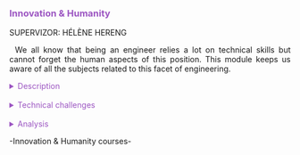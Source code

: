 <h3 style="color: #9c56c2">Innovation & Humanity</h3>

SUPERVIZOR: HÉLÈNE HERENG

<p style="text-indent: 2%; text-align: justify;">
    We all know that being an engineer relies a lot on technical skills but cannot forget the human aspects of this position. This module keeps us aware of all the subjects related to this facet of engineering.
</p>

<details>
    <summary style="color: #9c56c2">Description</summary>
    <p style="text-indent: 2%; margin-left: 2%; text-align: justify;">
        This module gathers six classes that focus on human skills. We had a Team Management class that gave us the perspective of a team manager. We also studied Creativity, Innovation and Social Psychology. In addition, we had the continuation of the Individualized Professional Development course with a mockup job interview. Finally, we cannot forget the Sport part. The variety of the classes makes so that some of the skills learned are directly linked to managing a project as an engineer, but other apply to humans in general and how to live as a citizen in our society. You can find a quick summary of the courses in the table below. The next subsection will focus on the most relevant experiences in more detail.
    </p>
    <table style="border-collapse: collapse; border: 1px #9c56c2 solid; text-align: center; margin-left: 2%;">
    <tr style="border: 1px #9c56c2 solid; background-color: #9c56c2; color: #282c34; font-weight: bold;text-align: center; padding: 10px;">
       <th style="border: 1px #9c56c2 solid;">Class name</th>
       <th style="border: 1px #9c56c2 solid;">Context & Mission</th>
    </tr>
    <tr>
       <td style="border: 1px #9c56c2 solid; font-weight: bold;">Innovation</td>
       <td style="border: 1px #9c56c2 solid;">Series of lectures linked with our innovative project where we will discuss innovation , risk management, social acceptability and other concepts. We will also present our project in a more client-oriented way and adjust our strategy with the concepts we learned.</td>
    </tr>
    <tr>
       <td style="border: 1px #9c56c2 solid; font-weight: bold;">Creativity methods (TRIZ)</td>
       <td style="border: 1px #9c56c2 solid;">Mix of lectures and tutorials about the TRIZ creativity method, with an application to a concrete case by group.</td>
    </tr>
    <tr>
       <td style="border: 1px #9c56c2 solid; font-weight: bold;">Social psychology</td>
       <td style="border: 1px #9c56c2 solid;">Unorthodox classes mixing classical lectures, presentations by students, movie analysis, all of that linking to main social psychology thesis like manipulation, social influence or psychosocial risks at work.</td>
    </tr>
    <tr>
       <td style="border: 1px #9c56c2 solid; font-weight: bold;">Team management</td>
       <td style="border: 1px #9c56c2 solid;">Lectures about the main points of team management: conflict management, performance review, motivation, ...</td>
    </tr>
    <tr>
       <td style="border: 1px #9c56c2 solid; font-weight: bold;">Sports</td>
       <td style="border: 1px #9c56c2 solid;">Three-day internship taking place in the Pyrenees mountains. Practice of high-mountain sports like rock-climbing, mountain bike and hiking.</td>
    </tr>
    <tr>
       <td style="border: 1px #9c56c2 solid; font-weight: bold;">Individual Professional Development</td>
       <td style="border: 1px #9c56c2 solid;">Three interactive classes where different subjects are studied. How to behave in a job interview, what to expect when beginning a career in the industry, salary questions. These were followed by a formal job interview situation with professional HR experts coming to act as interviewers of a fake job.</td>
    </tr>
    </table>
    <br>
    <details style="text-indent: 10%;">
        <summary style="color: #9c56c2">Social psychology, intercultural relationships</summary>
        <p style="text-indent: 10%; margin-left: 10%; text-align: justify;">
            This class was one of the most original one. The professor used a different teaching method. We debated a lot on different subjects, and we learned the core concepts through presentations by the students. We also spent an entire 3-hour class watching the movie Twelve Angry Men, and then analyzing it. It is about a jury of men discussing if they should vote guilty or not guilty during a trial. This movie represents almost all the themes of social psychology like manipulation, social influence or even prejudice.
        </p>
        <p style="text-indent: 10%; margin-left: 10%; text-align: justify;">
            The main work was a presentation on one of the seven themes of social psychology in groups of two. These presentations were the only theoretical material we had during the class, so we had to include all the key elements while also presenting something fun and interesting. I decided to present the subject of Intercultural Relationships with a Kahoot in the end to present some fun facts. You can find the presentation in the following link:
            <a href="https://github.com/ALievre/5ISS_Portfolio/blob/main/public/files/sociability_slides.pdf">Intercultural Relationships Presentation</a>
        </p>
    </details>
    <br>
    <details style="text-indent: 10%;">
        <summary style="color: #9c56c2">Creativity methods (TRIZ)</summary>
        <p style="text-indent: 10%; margin-left: 10%; text-align: justify;">
            This class also used new teaching methods. It was composed of four tutorials, each of them beginning by a small lecture followed by work on the theme of the lecture. We had to choose an object and try to innovate it by following the TRIZ creativity method. With my team partner, we chose to study the chair. You can find our report in the link below:
            <a href="https://github.com/ALievre/5ISS_Portfolio/blob/main/public/files/creativite_report.pdf">Creativity Report</a>
        </p>
    </details>
    <br>
    <details style="text-indent: 10%;">
        <summary style="color: #9c56c2">Polling the students about their sport training course</summary>
        <p style="text-indent: 10%; margin-left: 10%; text-align: justify;">
            Instead of doing the sport internship because of medical issue, I had to write a report about the remarks the general opinions of the participants. I created a poll to ask the students questions about their expectations, their integration to the group, the progress of the internship, their global feelings and the possible improvements. You can find the report in the following link:
            <a href="https://github.com/ALievre/5ISS_Portfolio/blob/main/public/files/appn_report.pdf">APPN Report</a>
        </p>
    </details>
</details>
<br>
<details>
    <summary style="color: #9c56c2">Technical challenges</summary>
     <br>
    <details style="text-indent: 2%;">
        <summary style="color: #9c56c2">Innovation</summary>
        <p style="text-indent: 2%; margin-left: 2%; text-align: justify;">
            The Innovation class started with a few theoretical lectures, talking about the main concepts of innovation, project management and teamwork. The real challenge started after these, when the class started to get really close with our main project. What we had to do was to rethink our project development and strategy taking into accounts the elements we had seen. When tasked with a project, most of us jump directly to a technical solution, without paying much attention to market, user acceptability or ethics constraints. We were encouraged and took time to write reports about specific issues from the class, and in the end, we had to present the takeaways from these with our project. We did a project presentation including the advancement at the beginning of December, risk assessment issues, our time management methods and social acceptability analysis. You can watch the slides of our presentation by clicking the link below:
            <a href="https://github.com/ALievre/5ISS_Portfolio/blob/main/public/files/innovation_slides.pdf">Innovation Presentation</a>
        </p>
    </details>
    <br>
    <details style="text-indent: 2%;">
        <summary style="color: #9c56c2">Creativity methods (TRIZ)</summary>
        <figure style="text-align: center">
            <img src="https://github.com/ALievre/5ISS_Portfolio/blob/main/public/images/creativite_scurve.PNG?raw=true"
                title="Levitating chair"
                height="250">
            <figcaption>Our case-study of the chair</figcaption>
        </figure>
        <p style="text-indent: 2%; margin-left: 2%; text-align: justify;">
            This class consisted in tutorials where we learn the concepts of the TRIZ method, and then we apply them to a study object of our choice. However, since it is a complex method, applying it correctly was not easy. The object I chose to study is the chair. We were asked to select a simple object, because using TRIZ on a complex object is really complicated. First, we conducted spatial and temporal analysis of the object. Then, we applied it to use the TRIZ resolution matrix.
        </p>
        <p style="text-indent: 2%; margin-left: 2%; text-align: justify;">
            Applying the method gave us leads that we could apply to find concrete idea on how to improve the chair. In the end, the solution we proposed was to have a levitating chair, so the chair can be moved on every surface while staying as light as possible.
        </p>
        <figure style="text-align: center">
            <img src="https://github.com/ALievre/5ISS_Portfolio/blob/main/public/images/creativite_principe.PNG?raw=true"
                title="Levitating chair"
                height="250">
            <figcaption>Our solution: a levitating chair</figcaption>
        </figure>
    </details>
    <br>
    <details style="text-indent: 2%;">
        <summary style="color: #9c56c2">Social psychology</summary>
        <p style="text-indent: 2%; margin-left: 2%; text-align: justify;">
            The main challenge of this class was to prepare the presentation about Intercultural Relationships. We had to make the presentation fun, so it took a little time to find original ways of presentation. We settled for a Kahoot to introduce some fun intercultural facts. 
        </p>
    </details>
    <br>
    <details style="text-indent: 2%;">
        <summary style="color: #9c56c2">Team Management</summary>
        <p style="text-indent: 2%; margin-left: 2%; text-align: justify;">
            This class was composed of classical lectures about team management. The evaluation method was a case-study. That was the main challenge of this course. We had to shift our way of thinking regarding a team project because we had the perspective of a manager. This case-study asked us to deal with conflict, to motivate a team and to ensure good productivity and performance. Studying the theoretical notions is important but applying them to real-life examples helped me a lot to get comfortable with them.
        </p>
    </details>
    <br>
    <details style="text-indent: 2%;">
        <summary style="color: #9c56c2">Individual Professional Development</summary>
        <p style="text-indent: 2%; margin-left: 2%; text-align: justify;">
            This class was not new to me since I took it since the first year at INSA Toulouse. Over the years, the teaching methods varied quite a lot. This year, the challenge was to be prepared for job interviews since we were looking for our end-of-studies internship. To do that, mockup interviews were organized. I did mine with a Human Resources manager at Celad. I was interviewed for a real job offer, posted by another company. It lasted 30 minutes and overall, I was quite happy with my performance. My interviewer gave me a lot of critical feedback, and it helped me to be more prepared for the actual job interviews I had later during the semester.
        </p>
    </details>
</details>
<br>
<details>
    <summary style="color: #9c56c2">Analysis</summary>
    <p>
        You can find explications on how to read the skills matrix by clicking on the table icon in the left bar.
    </p>
    <details style="text-indent: 2%;">
        <summary style="color: #9c56c2">Self-evaluation with the skills matrix</summary>
        <p style="text-indent: 2%; margin-left: 2%; text-align: justify;">
            I think that it is harder to specify the skills acquired in non-technical classes. 
        </p>
        <br>
        <table style="border-collapse: collapse; border: 1px #9c56c2 solid; text-align: center; margin-left: 2%;">
    <tr>
       <th style="border: 1px #9c56c2 solid; background-color: #9c56c2; color: #282c34; font-weight: bold;text-align: center; padding: 10px;" colspan="4">Manage an innovative project</td>
    </tr>
    <tr style="border: 1px #9c56c2 solid; background-color: #abb2bf; color: #282c34">
       <td style="border: 1px #9c56c2 solid;">Skill</th>
       <td style="border: 1px #9c56c2 solid;">Required level</th>
       <td style="border: 1px #9c56c2 solid;">Self-evaluation</th>
       <td style="border: 1px #9c56c2 solid;">Learning mode</th>
    </tr>
    <tr>
       <td style="border: 1px #9c56c2 solid;">Solve a problem in a creative way</td>
       <td style="border: 1px #9c56c2 solid;">4</td>
       <td style="border: 1px #9c56c2 solid;">4</td>
       <td style="border: 1px #9c56c2 solid;">IT + ST + PP</td>
    </tr>
    <tr>
       <td style="border: 1px #9c56c2 solid;">Develop the first stage of innovation</td>
       <td style="border: 1px #9c56c2 solid;">4</td>
       <td style="border: 1px #9c56c2 solid;">4</td>
       <td style="border: 1px #9c56c2 solid;">IT</td>
    </tr>
    <tr>
       <td style="border: 1px #9c56c2 solid;">Understand production, validation, distribution, acceptability, and aftermath of innovation</td>
       <td style="border: 1px #9c56c2 solid;">4</td>
       <td style="border: 1px #9c56c2 solid;">4</td>
       <td style="border: 1px #9c56c2 solid;">IT</td>
    </tr>
    <tr>
       <td style="border: 1px #9c56c2 solid;">Structure and lead an innovative project</td>
       <td style="border: 1px #9c56c2 solid;">4</td>
       <td style="border: 1px #9c56c2 solid;">4</td>
       <td style="border: 1px #9c56c2 solid;">IT + PE + ST</td>
    </tr>
    </table>
    <p style="text-indent: 2%; margin-left: 2%; text-align: justify;">
        For the Manage an Innovative project skillset, I think that I obtained these skills thanks to all the projects I was part of during my entire education at INSA Toulouse. They helped me to try to innovate in each of them and taught me how to solve a problem. Having a leading position in some of them was also a benefit to learn these skills.
    </p>
    <br>
    <table style="border-collapse: collapse; border: 1px #9c56c2 solid; text-align: center; margin-left: 2%;">
    <tr>
       <th style="border: 1px #9c56c2 solid; background-color: #9c56c2; color: #282c34; font-weight: bold;text-align: center; padding: 10px;" colspan="4">Learn teamwork</td>
    </tr>
    <tr style="border: 1px #9c56c2 solid; background-color: #abb2bf; color: #282c34">
       <td style="border: 1px #9c56c2 solid;">Skill</th>
       <td style="border: 1px #9c56c2 solid;">Required level</th>
       <td style="border: 1px #9c56c2 solid;">Self-evaluation</th>
       <td style="border: 1px #9c56c2 solid;">Learning mode</th>
    </tr>
    <tr>
       <td style="border: 1px #9c56c2 solid;">Multi-disciplinary students work as a team</td>
       <td style="border: 1px #9c56c2 solid;">4</td>
       <td style="border: 1px #9c56c2 solid;">4</td>
       <td style="border: 1px #9c56c2 solid;">IT + ST</td>
    </tr>
    </table>
    <p style="text-indent: 2%; margin-left: 2%; text-align: justify;">
        For the Learning teamwork skill, I can say probably the same. All the projects, and more importantly those of this year, working with students from different backgrounds, contributed to acquire the skill.
    </p>
   <br>
    <table style="border-collapse: collapse; border: 1px #9c56c2 solid; text-align: center; margin-left: 2%;">
    <tr>
       <th style="border: 1px #9c56c2 solid; background-color: #9c56c2; color: #282c34; font-weight: bold;text-align: center; padding: 10px;" colspan="4">Be convincing: present and defend an idea</td>
    </tr>
    <tr style="border: 1px #9c56c2 solid; background-color: #abb2bf; color: #282c34">
       <td style="border: 1px #9c56c2 solid;">Skill</th>
       <td style="border: 1px #9c56c2 solid;">Required level</th>
       <td style="border: 1px #9c56c2 solid;">Self-evaluation</th>
       <td style="border: 1px #9c56c2 solid;">Learning mode</th>
    </tr>
    <tr>
       <td style="border: 1px #9c56c2 solid;">Express and exchange hypotheses</td>
       <td style="border: 1px #9c56c2 solid;">4</td>
       <td style="border: 1px #9c56c2 solid;">4</td>
       <td style="border: 1px #9c56c2 solid;">IT + ST</td>
    </tr>
    <tr>
       <td style="border: 1px #9c56c2 solid;">Suggest a strategy to solve the problem identified</td>
       <td style="border: 1px #9c56c2 solid;">4</td>
       <td style="border: 1px #9c56c2 solid;">4</td>
       <td style="border: 1px #9c56c2 solid;">IT + ST</td>
    </tr>
    <tr>
       <td style="border: 1px #9c56c2 solid;">Suggest a model</td>
       <td style="border: 1px #9c56c2 solid;">4</td>
       <td style="border: 1px #9c56c2 solid;">4</td>
       <td style="border: 1px #9c56c2 solid;">IT + PE</td>
    </tr>
    <tr>
       <td style="border: 1px #9c56c2 solid;">Choose, design and/or justify a protocol or an experimental prototype</td>
       <td style="border: 1px #9c56c2 solid;">4</td>
       <td style="border: 1px #9c56c2 solid;">4</td>
       <td style="border: 1px #9c56c2 solid;">IT</td>
    </tr>
    </table>
    <p style="text-indent: 2%; margin-left: 2%; text-align: justify;">
        For the Be convincing skillset, they were all acquired thanks to all the oral presentations we made this semester but also during all the years at INSA Toulouse. I often thought that there were too much of them, but I can see the results anyway. It gave me much more confidence in presenting my projects and ideas to a public.
    </p>
    </details>
    <br>
    <details style="text-indent: 2%;">
        <summary style="color: #9c56c2">General review and feedback on the course</summary>
        <p style="text-indent: 2%; margin-left: 2%; text-align: justify;">
            Every year at INSA, we have a Human Science module and I think that this year’s module was one of the best. I learned a lot of skills and knowledge about notions useful not only in an engineering context but also in our everyday life. I just wish I had more of this kind of classes before, classes that teach us notions about what it is like to work in a company like we had in Team Management. This class approaches a lot of concepts like trial period or how to read your payroll. I think that seeing all of that really reassure me about my future. The time scheduling was also very on point with this module.
        </p>
        <p style="text-indent: 2%; margin-left: 2%; text-align: justify;">
            I liked the Creativity class as well because it was something that I have never seen before and the teaching method was truly nice and interesting. Trying to apply the TRIZ method on a simple object was a perfect way for me to understand the principles of this method. 
        </p>
        <p style="text-indent: 2%; margin-left: 2%; text-align: justify;">
            These classes, even if they do not teach us technical skills, are very important for our career but also for our personal growth. They give us the tools to guide ourselves as engineers and as humans. It is even more important at this time as we start a new stage of our life.
        </p>
        <br>
    </details>
</details>

<p>-Innovation & Humanity courses-</p>